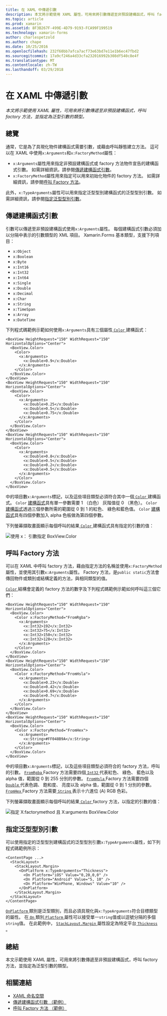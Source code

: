 ```yaml
---
title: 在 XAML 中傳遞引數
description: 本文將示範使用 XAML 屬性，可用來將引數傳遞至非預設建構函式，呼叫 factory 方法，並指定為泛型引數的類型。
ms.topic: article
ms.prod: xamarin
ms.assetid: 8F3B267F-499E-4D79-9193-FCA99F199519
ms.technology: xamarin-forms
author: charlespetzold
ms.author: chape
ms.date: 10/25/2016
ms.openlocfilehash: 232f60bb7afca7acf73e63bd7e11e1b6ec47fbd2
ms.sourcegitcommit: 17a9cf246a4d33cfa232016992b308df540c8e4f
ms.translationtype: MT
ms.contentlocale: zh-TW
ms.lasthandoff: 03/29/2018
---
```

# <a name="passing-arguments-in-xaml"></a>在 XAML 中傳遞引數

_本文將示範使用 XAML 屬性，可用來將引數傳遞至非預設建構函式，呼叫 factory 方法，並指定為泛型引數的類型。_

## <a name="overview"></a>總覽

通常，它是為了具現化物件建構函式需要引數，或藉由呼叫靜態建立方法。 這可以在 XAML 中使用`x:Arguments`和`x:FactoryMethod`屬性：

- `x:Arguments`屬性用來指定非預設建構函式或 factory 方法物件宣告的建構函式引數。 如需詳細資訊，請參閱[傳遞建構函式引數](#constructor_arguments)。
- `x:FactoryMethod`屬性用來指定可以用來初始化物件的 factory 方法。 如需詳細資訊，請參閱[呼叫 Factory 方法](#factory_methods)。

此外，`x:TypeArguments`屬性可以用來指定泛型型別建構函式的泛型型別引數。 如需詳細資訊，請參閱[指定泛型型別引數](#generic_type_arguments)。

<a name="constructor_arguments" />

## <a name="passing-constructor-arguments"></a>傳遞建構函式引數

引數可以傳遞至非預設建構函式使用`x:Arguments`屬性。 每個建構函式引數必須加以分隔中表示的引數類型的 XML 項目。 Xamarin.Forms 基本類型，支援下列項目：

- `x:Object`
- `x:Boolean`
- `x:Byte`
- `x:Int16`
- `x:Int32`
- `x:Int64`
- `x:Single`
- `x:Double`
- `x:Decimal`
- `x:Char`
- `x:String`
- `x:TimeSpan`
- `x:Array`
- `x:DateTime`

下列程式碼範例示範如何使用`x:Arguments`具有三個屬性[ `Color` ](https://developer.xamarin.com/api/type/Xamarin.Forms.Color/)建構函式：

```xaml
<BoxView HeightRequest="150" WidthRequest="150" HorizontalOptions="Center">
  <BoxView.Color>
    <Color>
      <x:Arguments>
        <x:Double>0.9</x:Double>
      </x:Arguments>
    </Color>
  </BoxView.Color>
</BoxView>
<BoxView HeightRequest="150" WidthRequest="150" HorizontalOptions="Center">
  <BoxView.Color>
    <Color>
      <x:Arguments>
        <x:Double>0.25</x:Double>
        <x:Double>0.5</x:Double>
        <x:Double>0.75</x:Double>
      </x:Arguments>
    </Color>
  </BoxView.Color>
</BoxView>
<BoxView HeightRequest="150" WidthRequest="150" HorizontalOptions="Center">
  <BoxView.Color>
    <Color>
      <x:Arguments>
        <x:Double>0.8</x:Double>
        <x:Double>0.5</x:Double>
        <x:Double>0.2</x:Double>
        <x:Double>0.5</x:Double>
      </x:Arguments>
    </Color>
  </BoxView.Color>
</BoxView>
```

中的項目數`x:Arguments`標記，以及這些項目類型必須符合其中一個[ `Color` ](https://developer.xamarin.com/api/type/Xamarin.Forms.Color/)建構函式。 `Color` [建構函式](https://developer.xamarin.com/api/constructor/Xamarin.Forms.Color.Color/p/System.Double/)具有單一參數需要 1 （白色） 灰階值從 0 （黑色）。 `Color` [建構函式](https://developer.xamarin.com/api/constructor/Xamarin.Forms.Color.Color/p/System.Double/System.Double/System.Double/)透過三個參數所需的範圍從 0 到 1 的紅色、 綠色和藍色值。 `Color` [建構函式](https://developer.xamarin.com/api/constructor/Xamarin.Forms.Color.Color/p/System.Double/System.Double/System.Double/System.Double/)具有四個參數加入 alpha 色板做為第四個參數。

下列螢幕擷取畫面顯示每個呼叫的結果[ `Color` ](https://developer.xamarin.com/api/type/Xamarin.Forms.Color/)建構函式具有指定的引數的值：

![](passing-arguments-images/passing-arguments.png "使用 x： 引數指定 BoxView.Color")

<a name="factory_methods" />

## <a name="calling-factory-methods"></a>呼叫 Factory 方法

可以在 XAML 中呼叫 factory 方法，藉由指定方法的名稱並使用`x:FactoryMethod`屬性，並使用其引數`x:Arguments`屬性。 Factory 方法，是`public static`方法會傳回物件或類別或結構定義的方法，與相同類型的值。

[ `Color` ](https://developer.xamarin.com/api/type/Xamarin.Forms.Color/)結構會定義的 factory 方法的數字及下列程式碼範例示範如何呼叫這三個它們：

```xaml
<BoxView HeightRequest="150" WidthRequest="150" HorizontalOptions="Center">
  <BoxView.Color>
    <Color x:FactoryMethod="FromRgba">
      <x:Arguments>
        <x:Int32>192</x:Int32>
        <x:Int32>75</x:Int32>
        <x:Int32>150</x:Int32>                      
        <x:Int32>128</x:Int32>
      </x:Arguments>
    </Color>
  </BoxView.Color>
</BoxView>
<BoxView HeightRequest="150" WidthRequest="150" HorizontalOptions="Center">
  <BoxView.Color>
    <Color x:FactoryMethod="FromHsla">
      <x:Arguments>
        <x:Double>0.23</x:Double>
        <x:Double>0.42</x:Double>
        <x:Double>0.69</x:Double>
        <x:Double>0.7</x:Double>
      </x:Arguments>
    </Color>
  </BoxView.Color>
</BoxView>
<BoxView HeightRequest="150" WidthRequest="150" HorizontalOptions="Center">
  <BoxView.Color>
    <Color x:FactoryMethod="FromHex">
      <x:Arguments>
        <x:String>#FF048B9A</x:String>
      </x:Arguments>
    </Color>
  </BoxView.Color>
</BoxView>
```

中的項目數`x:Arguments`標記，以及這些項目類型必須符合的 factory 方法，呼叫的引數。 [ `FromRgba` ](https://developer.xamarin.com/api/member/Xamarin.Forms.Color.FromRgba/p/System.Int32/System.Int32/System.Int32/System.Int32/) Factory 方法需要四個[ `Int32` ](https://docs.microsoft.com/dotnet/api/system.int32)代表紅色、 綠色、 藍色以及 alpha 值，範圍從 0 到 255 分別的參數。 [ `FromHsla` ](https://developer.xamarin.com/api/member/Xamarin.Forms.Color.FromHsla/p/System.Double/System.Double/System.Double/System.Double/) Factory 方法需要四個[ `Double` ](https://docs.microsoft.com/dotnet/api/system.double)代表色調、 飽和度、 亮度以及 alpha 值，範圍從 0 到 1 分別的參數。 [ `FromHex` ](https://developer.xamarin.com/api/member/Xamarin.Forms.Color.FromHex/p/System.String/) Factory 方法需要[ `String` ](https://docs.microsoft.com/dotnet/api/system.string)表示十六進位 (A) RGB 色彩。

下列螢幕擷取畫面顯示每個呼叫的結果[ `Color` ](https://developer.xamarin.com/api/type/Xamarin.Forms.Color/) factory 方法，以指定的引數的值：

![](passing-arguments-images/factory-methods.png "指定 X:factorymethod 且 X:arguments BoxView.Color")

<a name="generic_type_arguments" />

## <a name="specifying-a-generic-type-argument"></a>指定泛型型別引數

可以使用指定的泛型型別建構函式的泛型型別引數`x:TypeArguments`屬性，如下列程式碼範例所示：

```xaml
<ContentPage ...>
  <StackLayout>
    <StackLayout.Margin>
      <OnPlatform x:TypeArguments="Thickness">
        <On Platform="iOS" Value="0,20,0,0" />
        <On Platform="Android" Value="5, 10" />
        <On Platform="WinPhone, Windows" Value="10" />
      </OnPlatform>
    </StackLayout.Margin>
  </StackLayout>
</ContentPage>
```

[ `OnPlatform` ](https://developer.xamarin.com/api/type/Xamarin.Forms.OnPlatform%3CT%3E/)類別是泛型類別，而且必須具現化與`x:TypeArguments`符合目標類型的屬性。 在[ `On` ](https://developer.xamarin.com/api/type/Xamarin.Forms.On/)類別[ `Platform` ](https://developer.xamarin.com/api/property/Xamarin.Forms.On.Platform/)屬性可以接受單一`string`值或以逗號分隔的多個`string`值。 在此範例中， [ `StackLayout.Margin` ](https://developer.xamarin.com/api/property/Xamarin.Forms.View.Margin/)屬性設定為特定平台[ `Thickness` ](https://developer.xamarin.com/api/type/Xamarin.Forms.Thickness/)。

## <a name="summary"></a>總結

本文示範使用 XAML 屬性，可用來將引數傳遞至非預設建構函式，呼叫 factory 方法，並指定為泛型引數的類型。


## <a name="related-links"></a>相關連結

- [XAML 命名空間](~/xamarin-forms/xaml/namespaces.md)
- [傳遞建構函式引數 （範例）](https://developer.xamarin.com/samples/xamarin-forms/xaml/passingconstructorarguments/)
- [呼叫 Factory 方法 （範例）](https://developer.xamarin.com/samples/xamarin-forms/xaml/callingfactorymethods/)
